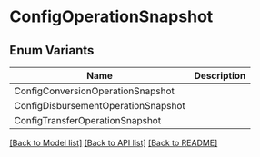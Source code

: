 # ConfigOperationSnapshot

## Enum Variants

| Name | Description |
|---- | -----|
| ConfigConversionOperationSnapshot |  |
| ConfigDisbursementOperationSnapshot |  |
| ConfigTransferOperationSnapshot |  |

[[Back to Model list]](../README.md#documentation-for-models) [[Back to API list]](../README.md#documentation-for-api-endpoints) [[Back to README]](../README.md)


